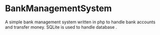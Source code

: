 # BankManagementSystem
A simple bank management system written in php to handle bank accounts and transfer money.
SQLite is used to handle database .

